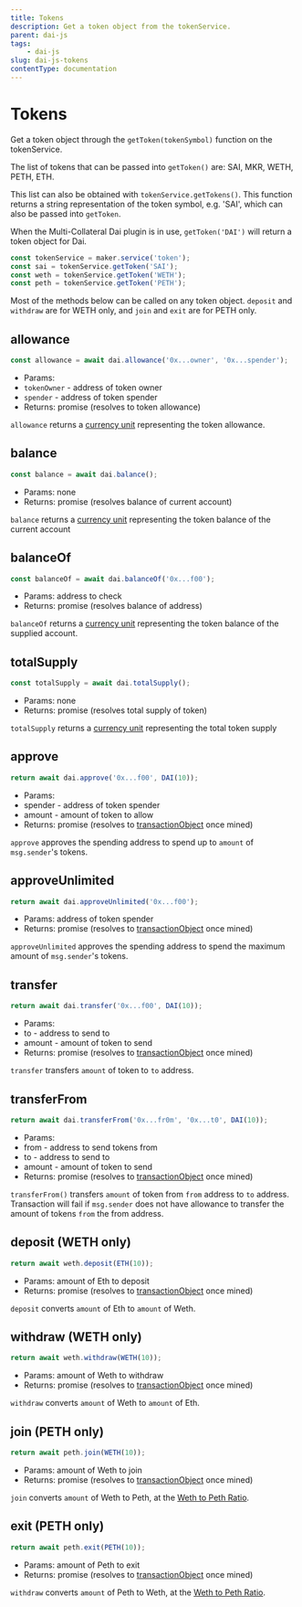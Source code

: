```yaml
---
title: Tokens
description: Get a token object from the tokenService.
parent: dai-js
tags:
	- dai-js
slug: dai-js-tokens
contentType: documentation
---
```


# Tokens

Get a token object through the `getToken(tokenSymbol)` function on the tokenService.

The list of tokens that can be passed into `getToken()` are: SAI, MKR, WETH, PETH, ETH.

This list can also be obtained with `tokenService.getTokens()`. This function returns a string representation of the token symbol, e.g. 'SAI', which can also be passed into `getToken`.

When the Multi-Collateral Dai plugin is in use, `getToken('DAI')` will return a token object for Dai.

```javascript
const tokenService = maker.service('token');
const sai = tokenService.getToken('SAI');
const weth = tokenService.getToken('WETH');
const peth = tokenService.getToken('PETH');
```

Most of the methods below can be called on any token object. `deposit` and `withdraw` are for WETH only, and `join` and `exit` are for PETH only.

## allowance

```javascript
const allowance = await dai.allowance('0x...owner', '0x...spender');
```

- Params:
- `tokenOwner` - address of token owner
- `spender` - address of token spender
- Returns: promise \(resolves to token allowance\)

`allowance` returns a [currency unit](https://makerdao.com/documentation/#units) representing the token allowance.

## balance

```javascript
const balance = await dai.balance();
```

- Params: none
- Returns: promise \(resolves balance of current account\)

`balance` returns a [currency unit](https://makerdao.com/documentation/#units) representing the token balance of the current account

## balanceOf

```javascript
const balanceOf = await dai.balanceOf('0x...f00');
```

- Params: address to check
- Returns: promise \(resolves balance of address\)

`balanceOf` returns a [currency unit](https://makerdao.com/documentation/#units) representing the token balance of the supplied account.

## totalSupply

```javascript
const totalSupply = await dai.totalSupply();
```

- Params: none
- Returns: promise \(resolves total supply of token\)

`totalSupply` returns a [currency unit](https://makerdao.com/documentation/#units) representing the total token supply

## approve

```javascript
return await dai.approve('0x...f00', DAI(10));
```

- Params:
- spender - address of token spender
- amount - amount of token to allow
- Returns: promise \(resolves to [transactionObject](https://makerdao.com/documentation/#transactions) once mined\)

`approve` approves the spending address to spend up to `amount` of `msg.sender`'s tokens.

## approveUnlimited

```javascript
return await dai.approveUnlimited('0x...f00');
```

- Params: address of token spender
- Returns: promise \(resolves to [transactionObject](https://makerdao.com/documentation/#transactions) once mined\)

`approveUnlimited` approves the spending address to spend the maximum amount of `msg.sender`'s tokens.

## transfer

```javascript
return await dai.transfer('0x...f00', DAI(10));
```

- Params:
- to - address to send to
- amount - amount of token to send
- Returns: promise \(resolves to [transactionObject](https://makerdao.com/documentation/#transactions) once mined\)

`transfer` transfers `amount` of token to `to` address.

## transferFrom

```javascript
return await dai.transferFrom('0x...fr0m', '0x...t0', DAI(10));
```

- Params:
- from - address to send tokens from
- to - address to send to
- amount - amount of token to send
- Returns: promise \(resolves to [transactionObject](https://makerdao.com/documentation/#transactions) once mined\)

`transferFrom()` transfers `amount` of token from `from` address to `to` address. Transaction will fail if `msg.sender` does not have allowance to transfer the amount of tokens `from` the from address.

## deposit \(WETH only\)

```javascript
return await weth.deposit(ETH(10));
```

- Params: amount of Eth to deposit
- Returns: promise \(resolves to [transactionObject](https://makerdao.com/documentation/#transactions) once mined\)

`deposit` converts `amount` of Eth to `amount` of Weth.

## withdraw \(WETH only\)

```javascript
return await weth.withdraw(WETH(10));
```

- Params: amount of Weth to withdraw
- Returns: promise \(resolves to [transactionObject](https://makerdao.com/documentation/#transactions) once mined\)

`withdraw` converts `amount` of Weth to `amount` of Eth.

## join \(PETH only\)

```javascript
return await peth.join(WETH(10));
```

- Params: amount of Weth to join
- Returns: promise \(resolves to [transactionObject](https://makerdao.com/documentation/#transactions) once mined\)

`join` converts `amount` of Weth to Peth, at the [Weth to Peth Ratio](https://makerdao.com/documentation/#getwethtopethratio).

## exit \(PETH only\)

```javascript
return await peth.exit(PETH(10));
```

- Params: amount of Peth to exit
- Returns: promise \(resolves to [transactionObject](https://makerdao.com/documentation/#transactions) once mined\)

`withdraw` converts `amount` of Peth to Weth, at the [Weth to Peth Ratio](https://makerdao.com/documentation/#getwethtopethratio).

